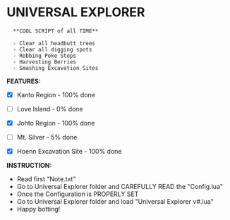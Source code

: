 
# UNIVERSAL EXPLORER



      **COOL SCRIPT of all TIME**

      - Clear all headbutt trees
      - Clear all digging spots
      - Robbing Poke Stops
      - Harvesting Berries
      - Smashing Excavation Sites

**FEATURES:**

- [x] Kanto Region - 100% done
- [ ] Love Island - 0% done
- [x] Johto Region - 100% done
- [ ] Mt. Silver - 5% done
- [x] Hoenn Excavation Site - 100% done


**INSTRUCTION:**

+ Read first "Note.txt"
+ Go to Universal Explorer folder and CAREFULLY READ the "Config.lua"
+ Once the Configuration is PROPERLY SET
+ Go to Universal Explorer folder and load "Universal Explorer v#.lua"
+ Happy botting!

